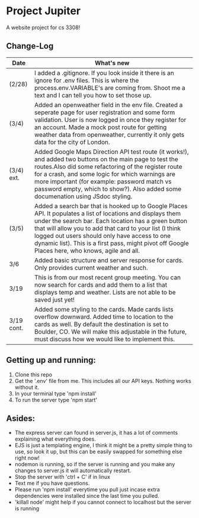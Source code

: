 # Project Jupiter

A website project for cs 3308!

## Change-Log
Date         | What's new
------------ | -------------
(2/28) | I added a .gitignore. If you look inside it there is an ignore for .env files. This is where the process.env.VARIABLE's are coming from. Shoot me a text and I can tell you how to set    those up.
(3/4) | Added an openweather field in the env file. Created a seperate page for user registration and some form validation. User is now logged in once they register for an account. Made a mock post route for getting weather data from openweather, currently it only gets data for the city of London.
(3/4) ext. | Added Google Maps Direction API test route (it works!), and added two buttons on the main page to test the routes.Also did some refactoring of the register route for a crash, and some logic for which warnings are more important (for example: password match vs password empty, which to show?). Also added some documenation using JSdoc styling.
(3/5) | Added a search bar that is hooked up to Google Places API. It populates a list of locations and displays them under the search bar. Each location has a green button that will allow you to add that card to your list (I think logged out users should only have access to one dynamic list). This is a first pass, might pivot off Google Places here, who knows, agile and all.
3/6 | Added basic structure and server response for cards. Only provides current weather and such.
3/19 | This is from our most recent group meeting. You can now search for cards and add them to a list that displays temp and weather. Lists are not able to be saved just yet!
3/19 cont. | Added some styling to the cards. Made cards lists overflow downward. Added time to location to the cards as well. By default the destination is set to Boulder, CO. We will make this adjustable in the future, must discuss how we would like to implement this.


## Getting up and running:
1. Clone this repo
2. Get the '.env' file from me. This includes all our API keys. Nothing works without it.
3. In your terminal type 'npm install'
4. To run the server type 'npm start'

## Asides:
* The express server can found in server.js, it has a lot of comments explaining what everything does.
* EJS is just a templating engine, I think it might be a pretty simple thing to use, so look it up, but this can be easily swapped for something else right now!
* nodemon is running, so if the server is running and you make any changes to server.js it will automatically restart.
* Stop the server with 'ctrl + C' if in linux
* Text me if you have questions.
* Please run 'npm install' everytime you pull just incase extra dependencies were installed since the last time you pulled.
* 'killall node' might help if you cannot connect to localhost but the server is running
